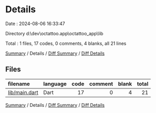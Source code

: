 # Details

Date : 2024-08-06 16:33:47

Directory d:\\dev\\octattoo.app\\octattoo_app\\lib

Total : 1 files,  17 codes, 0 comments, 4 blanks, all 21 lines

[Summary](results.md) / Details / [Diff Summary](diff.md) / [Diff Details](diff-details.md)

## Files
| filename | language | code | comment | blank | total |
| :--- | :--- | ---: | ---: | ---: | ---: |
| [lib/main.dart](/lib/main.dart) | Dart | 17 | 0 | 4 | 21 |

[Summary](results.md) / Details / [Diff Summary](diff.md) / [Diff Details](diff-details.md)